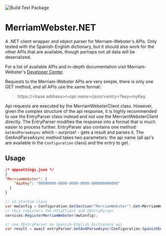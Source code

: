 ![Build Test Package](https://github.com/HannoZ/MerriamWebster.NET/workflows/Build%20Test%20Package/badge.svg)

# MerriamWebster.NET
A .NET client wrapper and object parser for Merriam-Webster's APIs. Only tested with the Spanish-English dictionary, but it should also work for the other APIs that are available, though perhaps not all data will be deserialized. 

For a list of available APIs and in-depth documentation visit Merriam-Webster's [Developer Center](https://dictionaryapi.com/).

Requests to the Merriam-Webster APIs are very simple, there is only one GET method, and all APIs use the same format: 
> https://\<base address\>/_\<api name\>_/json/_\<entry\>_?key=myKey. 

Api requests are executed by the MerriamWebsterClient class. However, given the complex structure of the api response, it is highly recommended to use the EntryParser class instead and not use the MerriamWebsterClient directly. The EntryParser modifies the response into a format that is much easier to process further. EntryParser also contains one method: `GetAndParseAsync` which - surprise! - gets a result and parses it. The GetAndParseAsync method takes two parameters: the api name (all api's are available in the `Configuration` class) and the entry to get. 

## Usage
```JSON
/* appsettings.json */
{
"MerriamWebster": {
    "ApiKey": "00000000-0000-0000-0000-000000000000"
  } 
}
```
``` C#
// in Startup class
var mwConfig = Configuration.GetSection("MerriamWebster").Get<MerriamWebsterConfig>();
// this registers the HttpClient and IEntryParser
services.RegisterMerriamWebster(mwConfig);

// use IEntryParser on Spanish-English Dictionary api
var result = await entryParser.GetAndParseAsync(Configuration.SpanishEnglishDictionary, "ejemplo");
```
